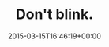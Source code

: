 ---
retweeted: false
source: <a href="http://www.eyeem.com" rel="nofollow">EyeEm</a>
entities:
  hashtags: []
  symbols: []
  user_mentions: []
  urls:
  - url: http://t.co/O8orNnLGrR
    expanded_url: http://EyeEm.com/p/60596492
    display_url: EyeEm.com/p/60596492
    indices:
    - '13'
    - '35'
display_text_range:
- '0'
- '35'
favorite_count: '1'
id_str: '577148834737967104'
truncated: false
retweet_count: '0'
id: '577148834737967104'
possibly_sensitive: false
created_at: Sun Mar 15 16:46:19 +0000 2015
favorited: false
full_text: Don't blink.
lang: en
quote_url: http://EyeEm.com/p/60596492
tags:
- pesos:twitter
date: '2015-03-15T16:46:19+00:00'
src: https://twitter.com/bascht/status/577148834737967104
original_url: https://twitter.com/bascht/status/577148834737967104
type: twitter_tweet
text: Don't blink.
title: Don't blink.

---